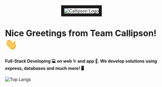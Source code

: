<p align='center'>
  <img src="https://cdn.shopify.com/s/files/1/0655/5087/6900/files/My-project-1-_1_-_1.png" alt="Callipson Logo" border="10"  />


# Nice Greetings from Team Callipson! <img src="./wave.gif" height="40px">
<p><strong>Full-Stack Developing 💻 on web ✨ and app 📲. We develop solutions using express, databases and much more! 🖥️</strong></p>

![Top Langs](https://github-readme-stats.vercel.app/api/top-langs/?username=calipsow&layout=compact)
<br />
<br />

</p>
